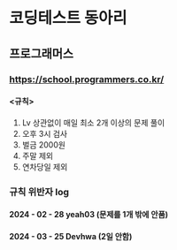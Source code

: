 # 코딩테스트 동아리
## 프로그래머스

### https://school.programmers.co.kr/

#### <규칙>
1) Lv 상관없이 매일 최소 2개 이상의 문제 풀이
2) 오후 3시 검사
3) 벌금 2000원
4) 주말 제외
5) 연차당일 제외



### 규칙 위반자 log
#### 2024 - 02 - 28 yeah03 (문제를 1개 밖에 안품)
#### 2024 - 03 - 25 Devhwa (2일 안함)